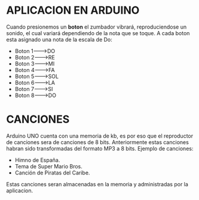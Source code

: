 # APLICACION EN ARDUINO
Cuando presionemos un **boton** el zumbador vibrará, reproduciendose un sonido, el cual variará dependiendo de la nota que se toque. A cada boton esta asignado una nota de la escala de Do:
- Boton 1--->DO
- Boton 2--->RE
- Boton 3--->MI
- Boton 4--->FA
- Boton 5--->SOL
- Boton 6--->LA
- Boton 7--->SI
- Boton 8--->DO
# CANCIONES 
Arduino UNO cuenta con una memoria de kb, es por eso que el reproductor de canciones sera de canciones de 8 bits.
Anteriormente estas canciones habran sido transformadas del formato MP3 a 8 bits.
Ejemplo de canciones:

- Himno de España.
- Tema de Super Mario Bros.
- Canción de Piratas del Caribe.

Estas canciones seran almacenadas en la memoria y administradas por la aplicacion.

